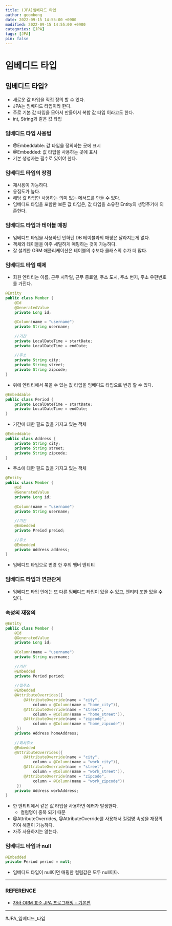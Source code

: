 ```yaml
---
title: (JPA)임베디드 타입
author: geombong
date: 2022-09-15 14:55:00 +0900
modified: 2022-09-15 14:55:00 +0900
categories: [JPA]
tags: [JPA]
pin: false
---
```


# 임베디드 타입

## 임베디드 타입?
- 새로운 값 타입을 직접 정의 할 수 있다.
- JPA는 임베디드 타입이라 한다.
- 주로 기본 값 타입을 모아서 만들어서 복합 값 타입 이라고도 한다.
- int, String과 같은 값 타입

### 임베디드 타입 사용법
- @Embeddable: 값 타입을 정의하는 곳에 표시
- @Embedded: 값 타입을 사용하는 곳에 표시
- 기본 생성자는 필수로 있어야 한다.

### 임베디드 타입의 장점
- 재사용이 가능하다.
- 응집도가 높다.
- 해당 값 타입만 사용하는 의미 있는 메서드를 만들 수 있다.
- 임베디드 타입을 포함한 보든 값 타입은, 값 타입을 소유한 Entity의 생명주기에 의존한다.

### 임베디드 타입과 테이블 매핑
- 임베디드 타입을 사용하던 안하던 DB 테이블과의 매핑은 달라지는게 없다.
- 객체와 테이블을 아주 세밀하게 매핑하는 것이 가능하다.
- 잘 설계한 ORM 애플리케이션은 테이블의 수보다 클래스의 수가 더 많다.

### 임베디드 타입 예제
- 회원 엔티티는 이름, 근무 시작일, 근무 종료일, 주소 도시, 주소 번지, 주소 우편번호를 가진다.
```java
@Entity
public class Member {
    @Id
    @GeneratedValue
    private Long id;
    
    @Column(name = "username")
    private String username;
    
    //기간
    private LocalDateTime = startDate;
    private LocalDateTime = endDate;
    
    //주소
    private String city;
    private String street;
    private String zipcode;
}
```
- 위에 엔티티에서 묶을 수 있는 값 타입을 임베디드 타입으로 변경 할 수 있다.

```java
@Embeddable
public class Period {
    private LocalDateTime = startDate;
    private LocalDateTime = endDate;
}
```
- 기간에 대한 필드 값을 가지고 있는 객체

```java
@Embeddable
public class Address {
    private String city;
    private String street;
    private String zipcode;
}
```
- 주소에 대한 필드 값을 가지고 있는 객체

```java
@Entity
public class Member {
    @Id
    @GeneratedValue
    private Long id;
    
    @Column(name = "username")
    private String username;
    
    //기간
    @Embedded
    private Preiod preiod;
    
    //주소
    @Embedded
    private Address address;
}
```
- 임베디드 타입으로 변경 한 후의 멤버 엔티티

### 임베디드 타입과 연관관계
- 임베디드 타입 안에는 또 다른 임베디드 타입이 있을 수 있고, 엔티티 또한 있을 수 있다.

### 속성의 재정의
```java
@Entity
public class Member {
    @Id
    @GeneratedValue
    private Long id;
    
    @Column(name = "username")
    private String username;
    
    //기간
    @Embedded
    private Period period;
    
    //집주소
    @Embedded
    @AttributeOverrides({
        @AttributeOverride(name = "city",
            column = @Column(name = "home_city")),
        @AttributeOverride(name = "street",
            column = @Column(name = "home_street")),
        @AttributeOverride(name = "zipcode",
            column = @Column(name = "home_zipcode"))
     })
    private Address homeAddress;
    
    //회사주소
    @Embedded
    @AttributeOverrides({
        @AttributeOverride(name = "city",
            column = @Column(name = "work_city")),
        @AttributeOverride(name = "street",
            column = @Column(name = "work_street")),
        @AttributeOverride(name = "zipcode",
            column = @Column(name = "work_zipcode"))
     })
    private Address workAddress;
}
```
- 한 엔티티에서 같은 값 타입을 사용하면 에러가 발생한다.
    - 컬럼명이 중복 되기 때문
- @AttributeOverrides, @AttributeOverride를 사용해서 컬럼명 속성을 재정의 하여 해결이 가능하다.
- 자주 사용하지는 않는다.

### 임베디드 타입과 null
```java
@Embedded
private Period period = null;
```
- 임베디드 타입이 null이면 매핑한 컬럼값은 모두 null이다.

    

---

### REFERENCE

- [자바 ORM 표준 JPA 프로그래밍 - 기본편](https://www.inflearn.com/course/ORM-JPA-Basic/dashboard)

    

---

#JPA_임베디드_타입